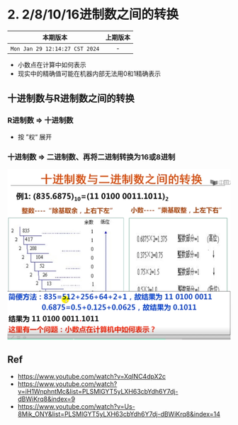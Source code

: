 # 2. 2/8/10/16进制数之间的转换

|本期版本|上期版本
|:---:|:---:
`Mon Jan 29 12:14:27 CST 2024` | -

* 小数点在计算中如何表示
* 现实中的精确值可能在机器内部无法用0和1精确表示

## 十进制数与R进制数之间的转换

### R进制数 => 十进制数

* 按 ”权“ 展开

### 十进制数 => 二进制数、再将二进制转换为16或8进制


<img src="./01.png" />

## Ref

* <https://www.youtube.com/watch?v=XqINC4dpX2c>
* <https://www.youtube.com/watch?v=iH1WnphntMc&list=PLSMlGYT5yLXH63cbYdh6Y7dj-dBWiKrq8&index=9>
* <https://www.youtube.com/watch?v=Us-8Mik_ONY&list=PLSMlGYT5yLXH63cbYdh6Y7dj-dBWiKrq8&index=14>